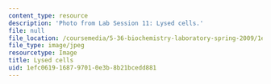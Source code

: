 ```yaml
---
content_type: resource
description: 'Photo from Lab Session 11: Lysed cells.'
file: null
file_location: /coursemedia/5-36-biochemistry-laboratory-spring-2009/1efc0619168797010e3b8b21bcedd881_Lab11_3.jpg
file_type: image/jpeg
resourcetype: Image
title: Lysed cells
uid: 1efc0619-1687-9701-0e3b-8b21bcedd881
---
```

